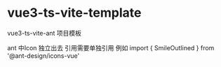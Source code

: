 # vue3-ts-vite-template

vue3-ts-vite-ant 项目模板

ant 中Icon 独立出去 引用需要单独引用
例如 import { SmileOutlined } from '@ant-design/icons-vue'

